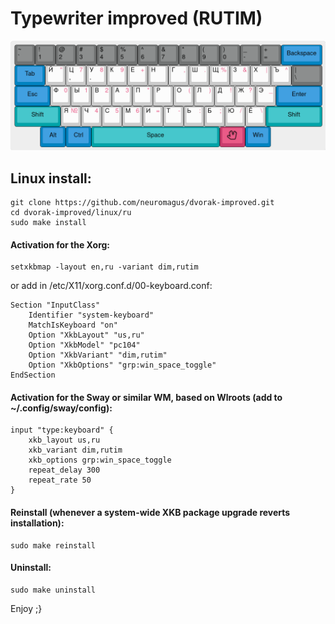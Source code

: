 # Typewriter improved (RUTIM)

![typewriter-improved](../../images/typewriter-improved.png)

## Linux install:

    git clone https://github.com/neuromagus/dvorak-improved.git
    cd dvorak-improved/linux/ru
    sudo make install

#### Activation for the Xorg:

    setxkbmap -layout en,ru -variant dim,rutim

or add in /etc/X11/xorg.conf.d/00-keyboard.conf:

    Section "InputClass"
        Identifier "system-keyboard"
        MatchIsKeyboard "on"
        Option "XkbLayout" "us,ru"
        Option "XkbModel" "pc104"
        Option "XkbVariant" "dim,rutim"
        Option "XkbOptions" "grp:win_space_toggle"
    EndSection

#### Activation for the Sway or similar WM, based on Wlroots (add to ~/.config/sway/config):
 
    input "type:keyboard" {
        xkb_layout us,ru
        xkb_variant dim,rutim
        xkb_options grp:win_space_toggle
        repeat_delay 300
        repeat_rate 50
    }

#### Reinstall (whenever a system-wide XKB package upgrade reverts installation):

    sudo make reinstall

#### Uninstall:

    sudo make uninstall

Enjoy ;}
